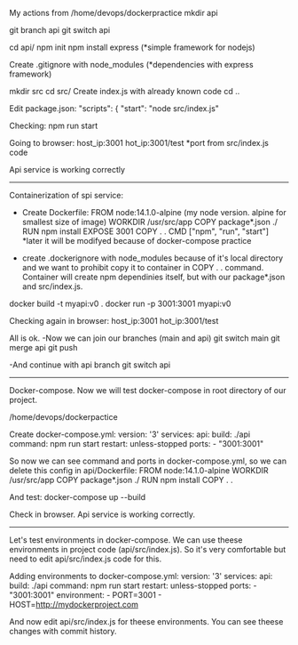 My actions from /home/devops/dockerpractice
mkdir api

git branch api
git switch api

cd api/
npm init
npm install express (*simple framework for nodejs)

Create .gitignore with node_modules (*dependencies with express framework)

mkdir src
cd src/
Create index.js with already known code
cd ..

Edit package.json:
  "scripts": {
    "start": "node src/index.js"

Checking:
npm run start

Going to browser:
host_ip:3001
hot_ip:3001/test
*port from src/index.js code

Api service is working correctly

-------------------------------------------
Сontainerization of spi service:

- Create Dockerfile:
FROM node:14.1.0-alpine  (my node version. alpine for smallest size of image)
WORKDIR /usr/src/app
COPY package*.json ./
RUN npm install
EXPOSE 3001
COPY . .
CMD ["npm", "run", "start"]
*later it will be modifyed because of docker-compose practice

- create .dockerignore with node_modules because of it's local directory and we want to 
prohibit copy it to container in COPY . . command. Container will create npm dependinies itself, but with our package*.json and src/index.js.

docker build -t myapi:v0 .
docker run -p 3001:3001 myapi:v0

Checking again in browser:
host_ip:3001
hot_ip:3001/test

All is ok.
-Now we can join our branches (main and api)
git switch main
git merge api
git push

-And continue with api branch
git switch api

----------------------------------------------------------------
Docker-compose. Now we will test docker-compose in root directory of our project.

/home/devops/dockerpactice

Create docker-compose.yml:
version: '3'
services:
  api:
    build: ./api
    command: npm run start
    restart: unless-stopped
    ports:
      - "3001:3001"

So now we can see command and ports in docker-compose.yml, so we can delete this config in api/Dockerfile:
FROM node:14.1.0-alpine
WORKDIR /usr/src/app
COPY package*.json ./
RUN npm install
COPY . .

And test:
docker-compose up --build

Check in browser. Api service is working correctly.

----------------------------------------------------
Let's test environments in docker-compose. We can use theese environments in project code (api/src/index.js).
So it's very comfortable but need to edit api/src/index.js code for this.

Adding environments to docker-compose.yml:
version: '3'
services:
  api:
    build: ./api
    command: npm run start
    restart: unless-stopped
    ports:
      - "3001:3001"
    environment:
      - PORT=3001
      - HOST=http://mydockerproject.com

And now edit api/src/index.js for theese environments. You can see theese changes with commit history.



